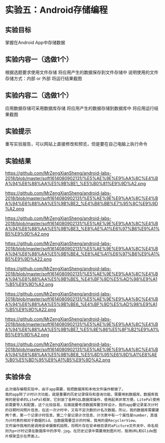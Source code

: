 # 实验五：Android存储编程 

## 实验目标
掌握在Android App中存储数据

## 实验内容一（选做1个）
根据选题要求使用文件存储
将应用产生的数据保存到文件存储中
说明使用的文件存储方式：内部 or 外部
将运行结果截图
 
## 实验内容二（选做1个）
应用数据存储可采用数据库存储
将应用产生的数据存储到数据库中
将应用运行结果截图
 
## 实验提示
重写实验报告，可以网站上直接修改和预览，但是要在自己电脑上执行命令
 
## 实验结果
https://github.com/MrZengXianSheng/android-labs-2018/blob/master/soft1614080902131/%E5%AE%9E%E9%AA%8C%E4%BA%94%E6%88%AA%E5%9B%BE1_%E5%B0%81%E9%9D%A2.png

https://github.com/MrZengXianSheng/android-labs-2018/blob/master/soft1614080902131/%E5%AE%9E%E9%AA%8C%E4%BA%94%E6%88%AA%E5%9B%BE2_%E4%B8%BB%E7%95%8C%E9%9D%A2.png

https://github.com/MrZengXianSheng/android-labs-2018/blob/master/soft1614080902131/%E5%AE%9E%E9%AA%8C%E4%BA%94%E6%88%AA%E5%9B%BE3_%E8%AE%A1%E6%97%B6%E9%A1%B5%E9%9D%A2.png

https://github.com/MrZengXianSheng/android-labs-2018/blob/master/soft1614080902131/%E5%AE%9E%E9%AA%8C%E4%BA%94%E6%88%AA%E5%9B%BE4_%E8%AE%A1%E6%97%B6%E9%A1%B5%E9%9D%A22.png

https://github.com/MrZengXianSheng/android-labs-2018/blob/master/soft1614080902131/%E5%AE%9E%E9%AA%8C%E4%BA%94%E6%88%AA%E5%9B%BE5_%E4%BF%9D%E5%AD%98%E9%A1%B5%E9%9D%A2.png

https://github.com/MrZengXianSheng/android-labs-2018/blob/master/soft1614080902131/%E5%AE%9E%E9%AA%8C%E4%BA%94%E6%88%AA%E5%9B%BE6_%E4%BF%9D%E5%AD%98%E9%A1%B5%E9%9D%A22.png

https://github.com/MrZengXianSheng/android-labs-2018/blob/master/soft1614080902131/%E5%AE%9E%E9%AA%8C%E4%BA%94%E6%88%AA%E5%9B%BE7_%E5%8E%86%E5%8F%B2%E9%A1%B5%E9%9D%A2.png

https://github.com/MrZengXianSheng/android-labs-2018/blob/master/soft1614080902131/%E5%AE%9E%E9%AA%8C%E4%BA%94%E6%88%AA%E5%9B%BE8_%E5%8D%95%E6%9D%A1%E8%AE%B0%E5%BD%95%E9%A1%B5%E9%9D%A2.png
 
## 实验体会
    此次储存编程实验中，由于app需要，我把数据库和本地文件操作都做了。
    我的app除了计时计次功能，就是重要的历史记录保存和查询功能，需要用到数据库。数据库我用的是安卓的LitePal框架，它封装了各种SQL数据库操作，使用起来非常方便。LitePal使用前需要导入和配置，这个比较容易，后面就要考虑数据库要怎样设计。我的app要记录某次计时的日期时间照片信息，在这一次计时中，又有不定次数的计名次数据。所以，我的数据库需要建两个表，第一个记录计时信息，第二个是记录计次信息，计次表中有一个属性是number，其值为计时表的相对于数据的id。当数据需要显示的时候，我用的是RecyclerView。
    文件操作我用的是调用安卓摄像机拍照，将照片存在安卓根目录的aPicture文件夹中，命名规则为p+计时记录在数据库中的序号.jpg。在历史记录中需要用到图片时，我用URL和Glide图片框架显示在界面上。
